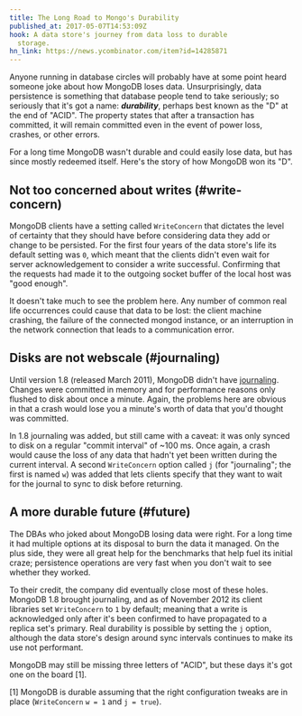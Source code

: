 ```yaml
---
title: The Long Road to Mongo's Durability
published_at: 2017-05-07T14:53:09Z
hook: A data store's journey from data loss to durable
  storage.
hn_link: https://news.ycombinator.com/item?id=14285871
---
```


Anyone running in database circles will probably have at
some point heard someone joke about how MongoDB loses data.
Unsurprisingly, data persistence is something that database
people tend to take seriously; so seriously that it's got a
name: ***durability***, perhaps best known as the "D" at
the end of "ACID". The property states that after a
transaction has committed, it will remain committed even in
the event of power loss, crashes, or other errors.

For a long time MongoDB wasn't durable and could easily
lose data, but has since mostly redeemed itself. Here's the
story of how MongoDB won its "D".

## Not too concerned about writes (#write-concern)

MongoDB clients have a setting called `WriteConcern` that
dictates the level of certainty that they should have
before considering data they add or change to be persisted.
For the first four years of the data store's life its
default setting was `0`, which meant that the clients
didn't even wait for server acknowledgement to consider a
write successful. Confirming that the requests had made it
to the outgoing socket buffer of the local host was "good
enough".

It doesn't take much to see the problem here. Any number of
common real life occurrences could cause that data to be
lost: the client machine crashing, the failure of the
connected mongod instance, or an interruption in the
network connection that leads to a communication error.

## Disks are not webscale (#journaling)

Until version 1.8 (released March 2011), MongoDB didn't
have [journaling][journaling]. Changes were committed in
memory and for performance reasons only flushed to disk
about once a minute. Again, the problems here are obvious
in that a crash would lose you a minute's worth of data
that you'd thought was committed.

In 1.8 journaling was added, but still came with a caveat:
it was only synced to disk on a regular "commit interval"
of ~100 ms. Once again, a crash would cause the loss of any
data that hadn't yet been written during the current
interval. A second `WriteConcern` option called `j` (for
"journaling"; the first is named `w`) was added that lets
clients specify that they want to wait for the journal to
sync to disk before returning.

## A more durable future (#future)

The DBAs who joked about MongoDB losing data were right.
For a long time it had multiple options at its disposal to
burn the data it managed. On the plus side, they were all
great help for the benchmarks that help fuel its initial
craze; persistence operations are very fast when you don't
wait to see whether they worked.

To their credit, the company did eventually close most of
these holes. MongoDB 1.8 brought journaling, and as of
November 2012 its client libraries set `WriteConcern` to
`1` by default; meaning that a write is acknowledged only
after it's been confirmed to have propagated to a replica
set's primary. Real durability is possible by setting the
`j` option, although the data store's design around sync
intervals continues to make its use not performant.

MongoDB may still be missing three letters of "ACID", but
these days it's got one on the board [1].

[1] MongoDB is durable assuming that the right
    configuration tweaks are in place (`WriteConcern` `w =
    1` and `j = true`).

[journaling]: https://en.wikipedia.org/wiki/Journaling_file_system
